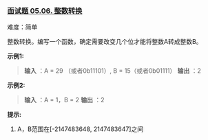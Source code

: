 ### [面试题 05.06. 整数转换](https://leetcode.cn/problems/convert-integer-lcci/)

难度：简单

整数转换。编写一个函数，确定需要改变几个位才能将整数A转成整数B。

**示例1:**

> **输入** ：A = 29 （或者0b11101）, B = 15（或者0b01111）
> **输出** ：2

**示例2:**

> **输入** ：A = 1，B = 2
> **输出** ：2

**提示:**

1. A，B范围在[-2147483648, 2147483647]之间
